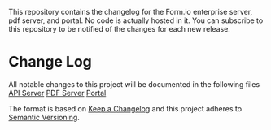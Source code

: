 This repository contains the changelog for the Form.io enterprise server, pdf server, and portal. No code is actually hosted in it. You can subscribe to this repository to be notified of the changes for each new release.

# Change Log
All notable changes to this project will be documented in the following files
[API Server](https://github.com/formio/enterprise-release/blob/master/API-Server-Change-Log.md)
[PDF Server](https://github.com/formio/enterprise-release/blob/master/PDF-Server-Change-Log.md)
[Portal](https://github.com/formio/enterprise-release/blob/master/Portal-Change-Log.md)

The format is based on [Keep a Changelog](http://keepachangelog.com/)
and this project adheres to [Semantic Versioning](http://semver.org/).







